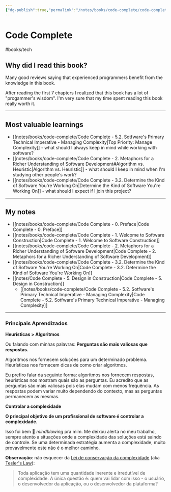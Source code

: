 ```yaml
---
{"dg-publish":true,"permalink":"/notes/books/code-complete/code-complete/","tags":["books"]}
---
```



# Code Complete

#books/tech 

## Why did I read this book?

Many good reviews saying that experienced programmers benefit from the knowledge in this book.

After reading the first 7 chapters I realized that this book has a lot of "progammer's wisdom". I'm very sure that my time spent reading this book really worth it.

---

## Most valuable learnings

- [[notes/books/code-complete/Code Complete - 5.2. Sotfware's Primary Technical Imperative - Managing Complexity\|Top Priority: Manage Complexity]] - what should I always keep in mind while working with software?
- [[notes/books/code-complete/Code Complete - 2. Metaphors for a Richer Understanding of Software Development#Algorithm vs. Heuristic\|Algorithm vs. Heuristic]] - what should I keep in mind when I'm studying other people's work?
- [[notes/books/code-complete/Code Complete - 3.2. Determine the Kind of Software You're Working On\|Determine the Kind of Software You're Working On]] - what should I expect if I join this project?


---

## My notes

- [[notes/books/code-complete/Code Complete - 0. Preface\|Code Complete - 0. Preface]]
- [[notes/books/code-complete/Code Complete - 1. Welcome to Software Construction\|Code Complete - 1. Welcome to Software Construction]]
- [[notes/books/code-complete/Code Complete - 2. Metaphors for a Richer Understanding of Software Development\|Code Complete - 2. Metaphors for a Richer Understanding of Software Development]]
- [[notes/books/code-complete/Code Complete - 3.2. Determine the Kind of Software You're Working On\|Code Complete - 3.2. Determine the Kind of Software You're Working On]]
- [[notes/Code Complete - 5. Design in Construction\|Code Complete - 5. Design in Construction]]
    - [[notes/books/code-complete/Code Complete - 5.2. Sotfware's Primary Technical Imperative - Managing Complexity\|Code Complete - 5.2. Sotfware's Primary Technical Imperative - Managing Complexity]]


---

### Principais Aprendizados

**Heurísticas > Algoritmos**

Ou falando com minhas palavras: **Perguntas são mais valiosas que respostas.**

Algoritmos nos fornecem soluções para um determinado problema. Heurísticas nos fornecem dicas de como criar algoritmos.

Eu prefiro falar da seguinte forma: algoritmos nos fornecem respostas, heurísticas nos mostram quais são as perguntas. Eu acredito que as perguntas são mais valiosas pois elas mudam com menos frequência. As respostas podem variar muito dependendo do contexto, mas as perguntas permanecem as mesmas.

**Controlar a complexidade**

**O principal objetivo de um profissional de software é controlar a complexidade.**

Isso foi bem 🤯 *mindblowing* pra mim. Me deixou alerta no meu trabalho, sempre atento a situações onde a complexidade das soluções está saindo de controle. Se uma determinada estratégia aumenta a complexidade, muito provavelmente este não é o melhor caminho.

**Observação**: não esquecer da [Lei de conservação da complexidade](https://en.wikipedia.org/wiki/Law_of_conservation_of_complexity) (aka [Tesler's Law](https://www.uxtoast.com/ux-laws/teslers-law)):

> Toda aplicação tem uma quantidade inerente e irredutível de complexidade. A única questão é: quem vai lidar com isso - o usuário, o desenvolvedor da aplicação, ou o desenvolvedor da plataforma?

